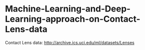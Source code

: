 # Machine-Learning-and-Deep-Learning-approach-on-Contact-Lens-data
Contact Lens data: http://archive.ics.uci.edu/ml/datasets/Lenses
